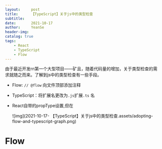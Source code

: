 ```yaml
---
layout:     post
title:      【TypeScript】关于js中的类型检查
subtitle:   
date:       2021-10-17
author:     YeanSe
header-img: 
catalog: true
tags:
    - React
    - TypeScript
    - Flow
---
```


由于最近开发rn第一个大型项目——矿且，随着代码量的增加，关于类型检查的需求就随之而来。了解到js中的类型检查有一些手段。

- Flow: `// @flow` 向文件顶部添加注释

- TypeScript：将扩展名更改为`.js`扩展`.ts` 名

- React自带的propType设置,但在

  ![img](2021-10-17- 【TypeScript】关于js中的类型检查.assets/adopting-flow-and-typescript-graph.png)

# Flow